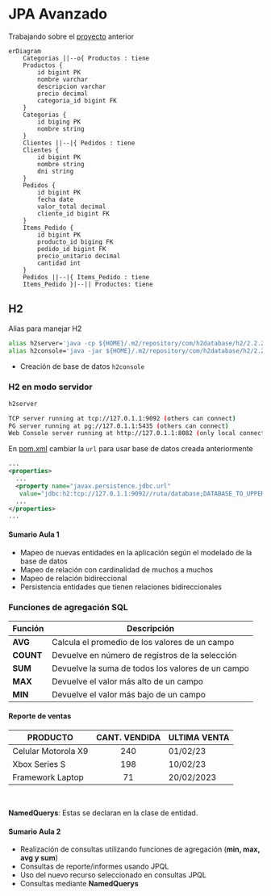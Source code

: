 # JPA Avanzado

<style>div.mermaid{text-align: center;}</style>

Trabajando sobre el [proyecto](./jpa/tienda/src/main/java/com/latam/alura/tienda/)
anterior

```mermaid
erDiagram
    Categorias ||--o{ Productos : tiene
    Productos {
        id bigint PK
        nombre varchar
        descripcion varchar
        precio decimal
        categoria_id bigint FK
    }
    Categorias {
        id biging PK
        nombre string
    }
    Clientes ||--|{ Pedidos : tiene
    Clientes {
        id bigint PK
        nombre string
        dni string
    }
    Pedidos {
        id bigint PK
        fecha date
        valor_total decimal
        cliente_id bigint FK
    }
    Items_Pedido {
        id bigint PK
        producto_id biging FK
        pedido_id bigint FK
        precio_unitario decimal
        cantidad int
    }
    Pedidos ||--|{ Items_Pedido : tiene
    Items_Pedido }|--|| Productos: tiene
```

## H2

Alias para manejar H2

```bash
alias h2server='java -cp ${HOME}/.m2/repository/com/h2database/h2/2.2.222/h2-2.2.222.jar org.h2.tools.Server -tcpAllowOthers -pgAllowOthers'
alias h2console='java -jar ${HOME}/.m2/repository/com/h2database/h2/2.2.222/h2-2.2.222.jar'
```

- Creación de base de datos `h2console`

### H2 en modo servidor

```bash
h2server

TCP server running at tcp://127.0.1.1:9092 (others can connect)
PG server running at pg://127.0.1.1:5435 (others can connect)
Web Console server running at http://127.0.1.1:8082 (only local connections)
```


En [pom.xml](./jpa/tienda2/pom.xml) cambiar la `url` para usar base de datos
creada anteriormente

```xml
...
<properties>
  ...
  <property name="javax.persistence.jdbc.url"
   value="jdbc:h2:tcp://127.0.1.1:9092//ruta/database;DATABASE_TO_UPPER=false;AUTO_SERVER=false"/>
  ...
</properties>
...
```

#### Sumario Aula 1

- Mapeo de nuevas entidades en la aplicación según el modelado de la base de
datos
- Mapeo de relación con cardinalidad de muchos a muchos
- Mapeo de relación bidireccional
- Persistencia entidades que tienen relaciones bidireccionales


### Funciones de agregación SQL

| Función | Descripción |
| - | - |
| **AVG** | Calcula el promedio de los valores de un campo |
| **COUNT** | Devuelve en número de registros de la selección |
| **SUM** | Devuelve la suma de todos los valores de  un campo |
| **MAX** | Devuelve el valor más alto de un campo |
| **MIN** | Devuelve el valor más bajo de un campo |

#### Reporte de ventas

| PRODUCTO | CANT. VENDIDA | ULTIMA VENTA |
| - | :-: | - |
| Celular Motorola X9 | 240 | 01/02/23 |
| Xbox Series S | 198 | 10/02/23 |
| Framework Laptop | 71 | 20/02/2023 |

<br>

**NamedQuerys**: Estas se declaran en la clase de entidad.

#### Sumario Aula 2

- Realización de consultas utilizando funciones de agregación (**min, max, avg
y sum**)
- Consultas de reporte/informes usando JPQL
- Uso del nuevo recurso seleccionado en consultas JPQL
- Consultas mediante **NamedQuerys**


